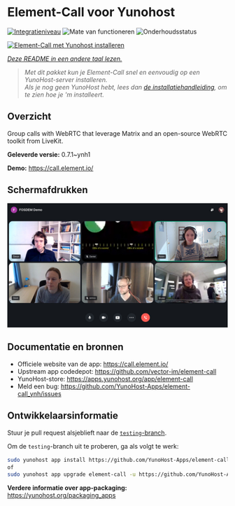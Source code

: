 <!--
NB: Deze README is automatisch gegenereerd door <https://github.com/YunoHost/apps/tree/master/tools/readme_generator>
Hij mag NIET handmatig aangepast worden.
-->

# Element-Call voor Yunohost

[![Integratieniveau](https://apps.yunohost.org/badge/integration/element-call)](https://ci-apps.yunohost.org/ci/apps/element-call/)
![Mate van functioneren](https://apps.yunohost.org/badge/state/element-call)
![Onderhoudsstatus](https://apps.yunohost.org/badge/maintained/element-call)

[![Element-Call met Yunohost installeren](https://install-app.yunohost.org/install-with-yunohost.svg)](https://install-app.yunohost.org/?app=element-call)

*[Deze README in een andere taal lezen.](./ALL_README.md)*

> *Met dit pakket kun je Element-Call snel en eenvoudig op een YunoHost-server installeren.*  
> *Als je nog geen YunoHost hebt, lees dan [de installatiehandleiding](https://yunohost.org/install), om te zien hoe je 'm installeert.*

## Overzicht

Group calls with WebRTC that leverage Matrix and an open-source WebRTC toolkit from LiveKit.


**Geleverde versie:** 0.7.1~ynh1

**Demo:** <https://call.element.io/>

## Schermafdrukken

![Schermafdrukken van Element-Call](./doc/screenshots/screenshot.jpg)

## Documentatie en bronnen

- Officiele website van de app: <https://call.element.io/>
- Upstream app codedepot: <https://github.com/vector-im/element-call>
- YunoHost-store: <https://apps.yunohost.org/app/element-call>
- Meld een bug: <https://github.com/YunoHost-Apps/element-call_ynh/issues>

## Ontwikkelaarsinformatie

Stuur je pull request alsjeblieft naar de [`testing`-branch](https://github.com/YunoHost-Apps/element-call_ynh/tree/testing).

Om de `testing`-branch uit te proberen, ga als volgt te werk:

```bash
sudo yunohost app install https://github.com/YunoHost-Apps/element-call_ynh/tree/testing --debug
of
sudo yunohost app upgrade element-call -u https://github.com/YunoHost-Apps/element-call_ynh/tree/testing --debug
```

**Verdere informatie over app-packaging:** <https://yunohost.org/packaging_apps>
